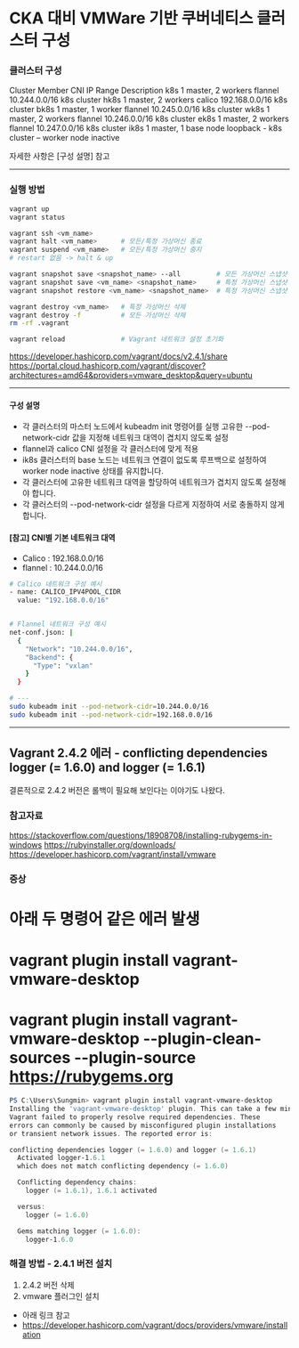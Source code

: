 # CKA 대비 VMWare 기반 쿠버네티스 클러스터 구성


### 클러스터 구성

Cluster	  Member	              CNI	      IP Range        Description
k8s	      1 master, 2 workers	  flannel	  10.244.0.0/16   k8s cluster
hk8s	    1 master, 2 workers	  calico	  192.168.0.0/16  k8s cluster
bk8s	    1 master, 1 worker	  flannel	  10.245.0.0/16   k8s cluster
wk8s	    1 master, 2 workers	  flannel	  10.246.0.0/16   k8s cluster
ek8s    	1 master, 2 workers	  flannel 	10.247.0.0/16   k8s cluster
ik8s	    1 master, 1 base node	loopback	-               k8s cluster – worker node inactive

자세한 사항은 [구성 설명] 참고

---
### 실행 방법
```bash
vagrant up
vagrant status

vagrant ssh <vm_name>
vagrant halt <vm_name>      # 모든/특정 가상머신 종료
vagrant suspend <vm_name>   # 모든/특정 가상머신 중지
# restart 없음 -> halt & up

vagrant snapshot save <snapshot_name> --all         # 모든 가상머신 스냅샷
vagrant snapshot save <vm_name> <snapshot_name>     # 특정 가상머신 스냅샷
vagrant snapshot restore <vm_name> <snapshot_name>  # 특정 가상머신 스냅샷 복원

vagrant destroy <vm_name>   # 특정 가상머신 삭제
vagrant destroy -f          # 모든 가상머신 삭제
rm -rf .vagrant

vagrant reload              # Vagrant 네트워크 설정 초기화

```
https://developer.hashicorp.com/vagrant/docs/v2.4.1/share
https://portal.cloud.hashicorp.com/vagrant/discover?architectures=amd64&providers=vmware_desktop&query=ubuntu




---


#### 구성 설명
- 각 클러스터의 마스터 노드에서 kubeadm init 명령어를 실행
  고유한 --pod-network-cidr 값을 지정해 네트워크 대역이 겹치지 않도록 설정
- flannel과 calico CNI 설정을 각 클러스터에 맞게 적용
- ik8s 클러스터의 base 노드는 네트워크 연결이 없도록 루프백으로 설정하여 worker node inactive 상태를 유지합니다.
- 각 클러스터에 고유한 네트워크 대역을 할당하여 네트워크가 겹치지 않도록 설정해야 합니다.
- 각 클러스터의 --pod-network-cidr 설정을 다르게 지정하여 서로 충돌하지 않게 합니다.


#### [참고] CNI별 기본 네트워크 대역
- Calico  : 192.168.0.0/16
- flannel : 10.244.0.0/16

```bash
# Calico 네트워크 구성 예시
- name: CALICO_IPV4POOL_CIDR
  value: "192.168.0.0/16"


# Flannel 네트워크 구성 예시
net-conf.json: |
  {
    "Network": "10.244.0.0/16",
    "Backend": {
      "Type": "vxlan"
    }
  }

# ---
sudo kubeadm init --pod-network-cidr=10.244.0.0/16
sudo kubeadm init --pod-network-cidr=192.168.0.0/16
```

---
## Vagrant 2.4.2 에러 - conflicting dependencies logger (= 1.6.0) and logger (= 1.6.1)

결론적으로 2.4.2 버전은 롤백이 필요해 보인다는 이야기도 나왔다.

### 참고자료
https://stackoverflow.com/questions/18908708/installing-rubygems-in-windows
https://rubyinstaller.org/downloads/
https://developer.hashicorp.com/vagrant/install/vmware

### 증상
# 아래 두 명령어 같은 에러 발생
# vagrant plugin install vagrant-vmware-desktop
# vagrant plugin install vagrant-vmware-desktop --plugin-clean-sources --plugin-source https://rubygems.org

```powershell
PS C:\Users\Sungmin> vagrant plugin install vagrant-vmware-desktop
Installing the 'vagrant-vmware-desktop' plugin. This can take a few minutes...
Vagrant failed to properly resolve required dependencies. These
errors can commonly be caused by misconfigured plugin installations
or transient network issues. The reported error is:

conflicting dependencies logger (= 1.6.0) and logger (= 1.6.1)
  Activated logger-1.6.1
  which does not match conflicting dependency (= 1.6.0)

  Conflicting dependency chains:
    logger (= 1.6.1), 1.6.1 activated

  versus:
    logger (= 1.6.0)

  Gems matching logger (= 1.6.0):
    logger-1.6.0
```


### 해결 방법 - 2.4.1 버전 설치
1. 2.4.2 버전 삭제
2. vmware 플러그인 설치
  - 아래 링크 참고
  - https://developer.hashicorp.com/vagrant/docs/providers/vmware/installation

